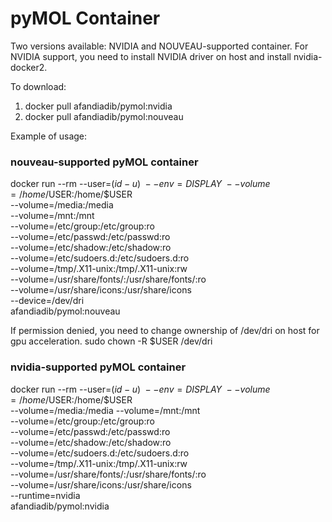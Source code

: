 # pyMOL Container

Two versions available: NVIDIA and NOUVEAU-supported container. For NVIDIA support, you need to install NVIDIA driver on host and install nvidia-docker2.

To download:
  1. docker pull afandiadib/pymol:nvidia
  2. docker pull afandiadib/pymol:nouveau

Example of usage:

### nouveau-supported pyMOL container

docker run --rm --user=$(id -u) \
           --env=DISPLAY \
           --volume=/home/$USER:/home/$USER \
           --volume=/media:/media \
           --volume=/mnt:/mnt \
           --volume=/etc/group:/etc/group:ro \
           --volume=/etc/passwd:/etc/passwd:ro \
           --volume=/etc/shadow:/etc/shadow:ro \
           --volume=/etc/sudoers.d:/etc/sudoers.d:ro \
           --volume=/tmp/.X11-unix:/tmp/.X11-unix:rw \
           --volume=/usr/share/fonts/:/usr/share/fonts/:ro \
           --volume=/usr/share/icons:/usr/share/icons \
           --device=/dev/dri \
           afandiadib/pymol:nouveau

If permission denied, you need to change ownership of /dev/dri on host for gpu acceleration.
sudo chown -R $USER /dev/dri


### nvidia-supported pyMOL container

docker run --rm --user=$(id -u) \
           --env=DISPLAY \
           --volume=/home/$USER:/home/$USER \
           --volume=/media:/media --volume=/mnt:/mnt \
           --volume=/etc/group:/etc/group:ro \
           --volume=/etc/passwd:/etc/passwd:ro \
           --volume=/etc/shadow:/etc/shadow:ro \
           --volume=/etc/sudoers.d:/etc/sudoers.d:ro \
           --volume=/tmp/.X11-unix:/tmp/.X11-unix:rw \
           --volume=/usr/share/fonts/:/usr/share/fonts/:ro \
           --volume=/usr/share/icons:/usr/share/icons \
           --runtime=nvidia \
           afandiadib/pymol:nvidia



